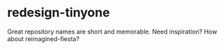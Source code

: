 # redesign-tinyone
Great repository names are short and memorable. Need inspiration? How about reimagined-fiesta?
